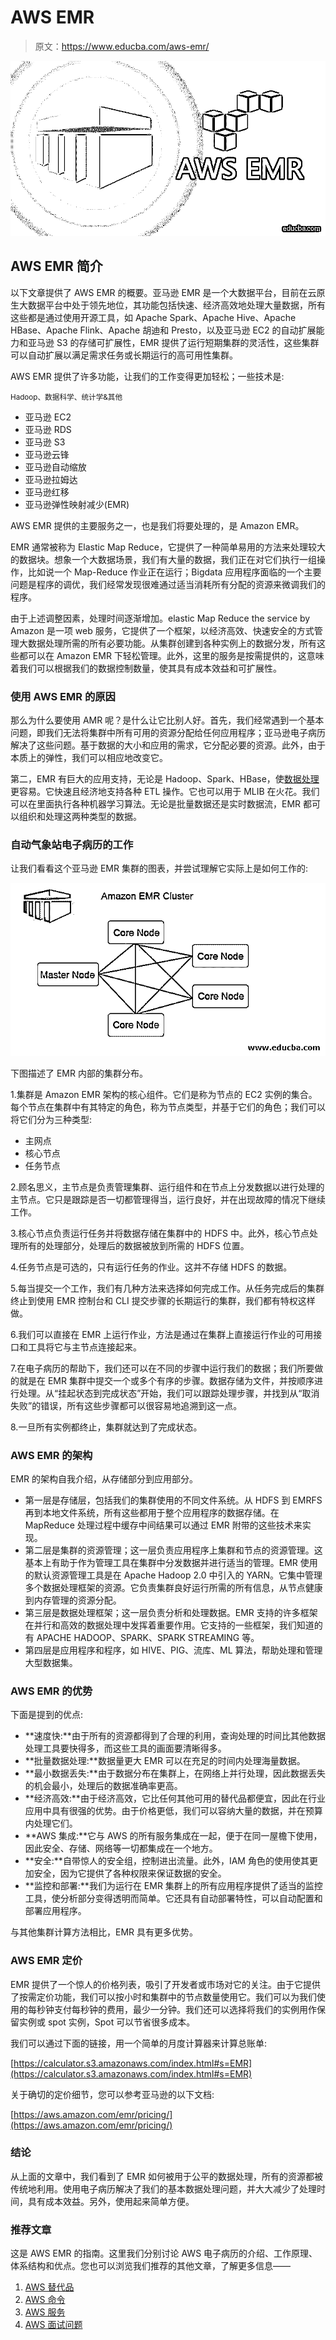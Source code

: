 # AWS EMR

> 原文：<https://www.educba.com/aws-emr/>

![AWS-EMR](img/ba6a4f0c5725d5a5315566471122b1cb.png)



## AWS EMR 简介

以下文章提供了 AWS EMR 的概要。亚马逊 EMR 是一个大数据平台，目前在云原生大数据平台中处于领先地位，其功能包括快速、经济高效地处理大量数据，所有这些都是通过使用开源工具，如 Apache Spark、Apache Hive、Apache HBase、Apache Flink、Apache 胡迪和 Presto，以及亚马逊 EC2 的自动扩展能力和亚马逊 S3 的存储可扩展性，EMR 提供了运行短期集群的灵活性，这些集群可以自动扩展以满足需求任务或长期运行的高可用性集群。

AWS EMR 提供了许多功能，让我们的工作变得更加轻松；一些技术是:

<small>Hadoop、数据科学、统计学&其他</small>

*   亚马逊 EC2
*   亚马逊 RDS
*   亚马逊 S3
*   亚马逊云锋
*   亚马逊自动缩放
*   亚马逊拉姆达
*   亚马逊红移
*   亚马逊弹性映射减少(EMR)

AWS EMR 提供的主要服务之一，也是我们将要处理的，是 Amazon EMR。

EMR 通常被称为 Elastic Map Reduce，它提供了一种简单易用的方法来处理较大的数据块。想象一个大数据场景，我们有大量的数据，我们正在对它们执行一组操作，比如说一个 Map-Reduce 作业正在运行；Bigdata 应用程序面临的一个主要问题是程序的调优，我们经常发现很难通过适当消耗所有分配的资源来微调我们的程序。

由于上述调整因素，处理时间逐渐增加。elastic Map Reduce the service by Amazon 是一项 web 服务，它提供了一个框架，以经济高效、快速安全的方式管理大数据处理所需的所有必要功能。从集群创建到各种实例上的数据分发，所有这些都可以在 Amazon EMR 下轻松管理。此外，这里的服务是按需提供的，这意味着我们可以根据我们的数据控制数量，使其具有成本效益和可扩展性。

### 使用 AWS EMR 的原因

那么为什么要使用 AMR 呢？是什么让它比别人好。首先，我们经常遇到一个基本问题，即我们无法将集群中所有可用的资源分配给任何应用程序；亚马逊电子病历解决了这些问题。基于数据的大小和应用的需求，它分配必要的资源。此外，由于本质上的弹性，我们可以相应地改变它。

第二，EMR 有巨大的应用支持，无论是 Hadoop、Spark、HBase，使[数据处理](https://www.educba.com/what-is-data-processing/)更容易。它快速且经济地支持各种 ETL 操作。它也可以用于 MLIB 在火花。我们可以在里面执行各种机器学习算法。无论是批量数据还是实时数据流，EMR 都可以组织和处理这两种类型的数据。

### 自动气象站电子病历的工作

让我们看看这个亚马逊 EMR 集群的图表，并尝试理解它实际上是如何工作的:

![Amazon EMR Cluster](img/1125921d1b3e02534fb2720ac5e06d45.png)



下图描述了 EMR 内部的集群分布。

1.集群是 Amazon EMR 架构的核心组件。它们是称为节点的 EC2 实例的集合。每个节点在集群中有其特定的角色，称为节点类型，并基于它们的角色；我们可以将它们分为三种类型:

*   主网点
*   核心节点
*   任务节点

2.顾名思义，主节点是负责管理集群、运行组件和在节点上分发数据以进行处理的主节点。它只是跟踪是否一切都管理得当，运行良好，并在出现故障的情况下继续工作。

3.核心节点负责运行任务并将数据存储在集群中的 HDFS 中。此外，核心节点处理所有的处理部分，处理后的数据被放到所需的 HDFS 位置。

4.任务节点是可选的，只有运行任务的作业。这并不存储 HDFS 的数据。

5.每当提交一个工作，我们有几种方法来选择如何完成工作。从任务完成后的集群终止到使用 EMR 控制台和 CLI 提交步骤的长期运行的集群，我们都有特权这样做。

6.我们可以直接在 EMR 上运行作业，方法是通过在集群上直接运行作业的可用接口和工具将它与主节点连接起来。

7.在电子病历的帮助下，我们还可以在不同的步骤中运行我们的数据；我们所要做的就是在 EMR 集群中提交一个或多个有序的步骤。数据存储为文件，并按顺序进行处理。从“挂起状态到完成状态”开始，我们可以跟踪处理步骤，并找到从“取消失败”的错误，所有这些步骤都可以很容易地追溯到这一点。

8.一旦所有实例都终止，集群就达到了完成状态。

### AWS EMR 的架构

EMR 的架构自我介绍，从存储部分到应用部分。

*   第一层是存储层，包括我们的集群使用的不同文件系统。从 HDFS 到 EMRFS 再到本地文件系统，所有这些都用于整个应用程序的数据存储。在 MapReduce 处理过程中缓存中间结果可以通过 EMR 附带的这些技术来实现。
*   第二层是集群的资源管理；这一层负责应用程序上集群和节点的资源管理。这基本上有助于作为管理工具在集群中分发数据并进行适当的管理。EMR 使用的默认资源管理工具是在 Apache Hadoop 2.0 中引入的 YARN。它集中管理多个数据处理框架的资源。它负责集群良好运行所需的所有信息，从节点健康到内存管理的资源分配。
*   第三层是数据处理框架；这一层负责分析和处理数据。EMR 支持的许多框架在并行和高效的数据处理中发挥着重要作用。它支持的一些框架，我们知道的有 APACHE HADOOP、SPARK、SPARK STREAMING 等。
*   第四层是应用程序和程序，如 HIVE、PIG、流库、ML 算法，帮助处理和管理大型数据集。

### AWS EMR 的优势

下面是提到的优点:

*   **速度快:**由于所有的资源都得到了合理的利用，查询处理的时间比其他数据处理工具要快得多，而这些工具的画面要清晰得多。
*   **批量数据处理:**数据量更大 EMR 可以在充足的时间内处理海量数据。
*   **最小数据丢失:**由于数据分布在集群上，在网络上并行处理，因此数据丢失的机会最小，处理后的数据准确率更高。
*   **经济高效:**由于经济高效，它比任何其他可用的替代品都便宜，因此在行业应用中具有很强的优势。由于价格更低，我们可以容纳大量的数据，并在预算内处理它们。
*   **AWS 集成:**它与 AWS 的所有服务集成在一起，便于在同一屋檐下使用，因此安全、存储、网络等一切都集成在一个地方。
*   **安全:**自带惊人的安全组，控制进出流量。此外，IAM 角色的使用使其更加安全，因为它提供了各种权限来保证数据的安全。
*   **监控和部署:**我们为运行在 EMR 集群上的所有应用程序提供了适当的监控工具，使分析部分变得透明而简单。它还具有自动部署特性，可以自动配置和部署应用程序。

与其他集群计算方法相比，EMR 具有更多优势。

### AWS EMR 定价

EMR 提供了一个惊人的价格列表，吸引了开发者或市场对它的关注。由于它提供了按需定价功能，我们可以按小时和集群中的节点数量使用它。我们可以为我们使用的每秒钟支付每秒钟的费用，最少一分钟。我们还可以选择将我们的实例用作保留实例或 spot 实例，Spot 可以节省很多成本。

我们可以通过下面的链接，用一个简单的月度计算器来计算总账单:

[https://calculator.s3.amazonaws.com/index.html#s=EMR](https://calculator.s3.amazonaws.com/index.html#s=EMR)

关于确切的定价细节，您可以参考亚马逊的以下文档:

[https://aws.amazon.com/emr/pricing/](https://aws.amazon.com/emr/pricing/)

### 结论

从上面的文章中，我们看到了 EMR 如何被用于公平的数据处理，所有的资源都被传统地利用。使用电子病历解决了我们的基本数据处理问题，并大大减少了处理时间，具有成本效益。另外，使用起来简单方便。

### 推荐文章

这是 AWS EMR 的指南。这里我们分别讨论 AWS 电子病历的介绍、工作原理、体系结构和优点。您也可以浏览我们推荐的其他文章，了解更多信息——

1.  [AWS 替代品](https://www.educba.com/aws-alternatives/)
2.  [AWS 命令](https://www.educba.com/aws-commands/)
3.  [AWS 服务](https://www.educba.com/aws-services/)
4.  [AWS 面试问题](https://www.educba.com/aws-interview-questions/)





